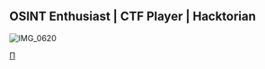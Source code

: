 ## OSINT Enthusiast | CTF Player | Hacktorian

![IMG_0620](https://user-images.githubusercontent.com/117080369/205876573-1af5dc2e-57bc-43df-8f33-381c890e4e87.JPG)


<a href="linktr.ee/b0neshad0w">Π</a>

<!--
**B0neShAd0w/B0neShAd0w** is a ✨ _special_ ✨ repository because its `README.md` (this file) appears on your GitHub profile.

Here are some ideas to get you started:

- 🔭 I’m currently working on ...
- 🌱 I’m currently learning ...
- 👯 I’m looking to collaborate on ...
- 🤔 I’m looking for help with ...
- 💬 Ask me about ...
- 📫 How to reach me: ...
- 😄 Pronouns: ...
- ⚡ Fun fact: ...
-->
